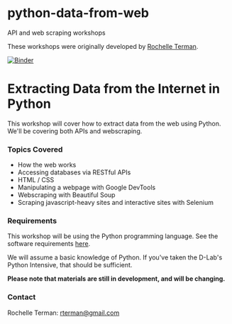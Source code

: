 # python-data-from-web
API and web scraping workshops

These workshops were originally developed by [Rochelle Terman](https://github.com/rochelleterman).

[![Binder](http://mybinder.org/badge.svg)](http://mybinder.org:/repo/rochelleterman/scrape-interwebz)

# Extracting Data from the Internet in Python

This workshop will cover how to extract data from the web using Python. We'll be covering both APIs and webscraping.

### Topics Covered

- How the web works
- Accessing databases via RESTful APIs
- HTML / CSS 
- Manipulating a webpage with Google DevTools
- Webscraping with Beautiful Soup
- Scraping javascript-heavy sites and interactive sites with Selenium

### Requirements

This workshop will be using the Python programming language. See the software requirements [here](B_Tech-Requirements.md).

We will assume a basic knowledge of Python. If you've taken the D-Lab's Python Intensive, that should be sufficient. 

**Please note that materials are still in development, and will be changing.**

### Contact

Rochelle Terman: rterman@gmail.com
